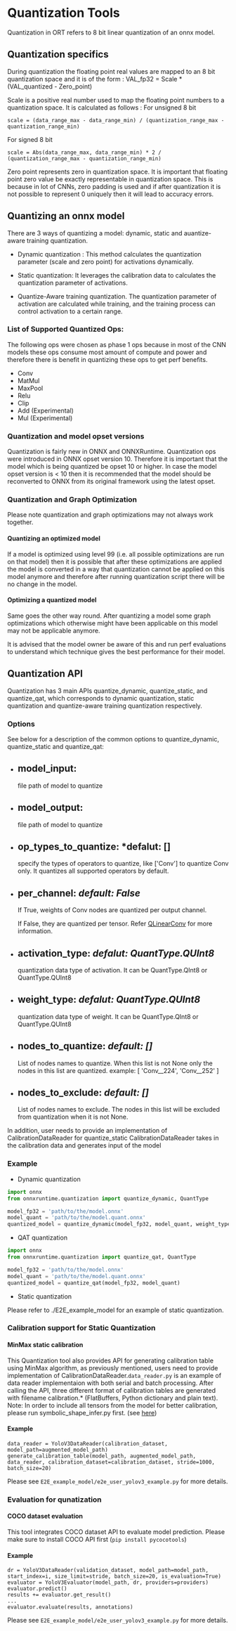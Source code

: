 # Quantization Tools

Quantization in ORT refers to 8 bit linear quantization of an onnx model.

## Quantization specifics
 During quantization the floating point real values are mapped to an 8 bit quantization space and it is of the form :
 VAL_fp32 = Scale * (VAL_quantized - Zero_point)

 Scale is a positive real number used to map the floating point numbers to a quantization space. It is calculated as follows :
 For unsigned 8 bit
 ```
 scale = (data_range_max - data_range_min) / (quantization_range_max - quantization_range_min)
 ```

 For signed 8 bit
 ```
 scale = Abs(data_range_max, data_range_min) * 2 / (quantization_range_max - quantization_range_min)
 ```

 Zero point represents zero in quantization space. It is important that floating point zero value be exactly representable in quantization space. This is because in lot of CNNs, zero padding is used and if after quantization it is not possible to represent 0 uniquely then it will lead to accuracy errors.

## Quantizing an onnx model
There are 3 ways of quantizing a model: dynamic, static and auantize-aware training quantization.

* Dynamic quantization : This method calculates the quantization parameter (scale and zero point) for activations dynamically.

* Static quantization: It leverages the calibration data to calculates the quantization parameter of activations.

* Quantize-Aware training quantization. The quantization parameter of activation are calculated while training, and the training process can control activation to a certain range.

### List of Supported Quantized Ops:
The following ops were chosen as phase 1 ops because in most of the CNN models these ops consume most amount of compute and power and therefore there is benefit in quantizing these ops to get perf benefits.
 * Conv
 * MatMul
 * MaxPool
 * Relu
 * Clip
 * Add (Experimental)
 * Mul (Experimental)

 ### Quantization and model opset versions
Quantization is fairly new in ONNX and ONNXRuntime. Quantization ops were introduced in ONNX opset version 10. Therefore it is important that the model which is being quantized be opset 10 or higher. In case the model opset version is < 10 then it is recommended that the model should be reconverted to ONNX from its original framework using the latest opset.

### Quantization and Graph Optimization
Please note quantization and graph optimizations may not always work together.

#### Quantizing an optimized model
If a model is optimized using level 99 (i.e. all possible optimizations are run on that model) then it is possible that after these optimizations are applied the model is converted in a way that quantization cannot be applied on this model anymore and therefore after running quantization script there will be no change in the model.

#### Optimizing a quantized model
Same goes the other way round. After quantizing a model some graph optimizations which otherwise might have been applicable on this model may not be applicable anymore.

It is advised that the model owner be aware of this and run perf evaluations to understand which technique gives the best performance for their model.

## Quantization API
Quantization has 3 main APIs quantize_dynamic, quantize_static, and quantize_qat, which corresponds to dynamic quantization, static quantization and quantize-aware training quantization respectively.

### Options

See below for a description of the common options to quantize_dynamic, quantize_static and quantize_qat:

- **model_input**:
  - 
    file path of model to quantize
- **model_output**:
  - 
    file path of model to quantize
- **op_types_to_quantize**: *defalut: []
  - 
    specify the types of operators to quantize, like ['Conv'] to quantize Conv only. It quantizes all supported operators by default.
- **per_channel**: *default: False*
  - 
    If True, weights of Conv nodes are quantized per output channel.
  
    If False, they are quantized per tensor. Refer [QLinearConv](https://github.com/onnx/onnx/blob/master/docs/Operators.md#qlinearconv) for more information.
- **activation_type**: *defalut: QuantType.QUInt8*
  - 
    quantization data type of activation. It can be QuantType.QInt8 or QuantType.QUInt8
- **weight_type**: *defalut: QuantType.QUInt8*
  - 
    quantization data type of weight. It can be QuantType.QInt8 or QuantType.QUInt8
- **nodes_to_quantize**: *default: []*
  - 
    List of nodes names to quantize. When this list is not None only the nodes in this list
    are quantized.
    example:
    [
        'Conv__224',
        'Conv__252'
    ]
- **nodes_to_exclude**: *default: []*
  - 
    List of nodes names to exclude. The nodes in this list will be excluded from quantization
    when it is not None.

In addition, user needs to provide an implementation of CalibrationDataReader for quantize_static CalibrationDataReader takes in the calibration data and generates input of the model

### Example
- Dynamic quantization
```python
import onnx
from onnxruntime.quantization import quantize_dynamic, QuantType

model_fp32 = 'path/to/the/model.onnx'
model_quant = 'path/to/the/model.quant.onnx'
quantized_model = quantize_dynamic(model_fp32, model_quant, weight_type=QuantType.QUInt8)
```

- QAT quantization
```python
import onnx
from onnxruntime.quantization import quantize_qat, QuantType

model_fp32 = 'path/to/the/model.onnx'
model_quant = 'path/to/the/model.quant.onnx'
quantized_model = quantize_qat(model_fp32, model_quant)
```

- Static quantization

Please refer to ./E2E_example_model for an example of static quantization.
### Calibration support for Static Quantization
#### MinMax static calibration
This Quantization tool also provides API for generating calibration table using MinMax algorithm, as previously mentioned, users need to provide implementation of CalibrationDataReader.```data_reader.py``` is an example of data reader implementaion with both serial and batch processing.
After calling the API, three different format of calibration tables are generated with filename calibration.* (FlatBuffers, Python dictionary and plain text).
Note: In order to include all tensors from the model for better calibration, please run symbolic_shape_infer.py first. (see [here](https://github.com/microsoft/onnxruntime/blob/master/docs/execution_providers/TensorRT-ExecutionProvider.md#sample))
#### Example
```
data_reader = YoloV3DataReader(calibration_dataset, model_path=augmented_model_path)
generate_calibration_table(model_path, augmented_model_path, data_reader, calibration_dataset=calibration_dataset, stride=1000, batch_size=20)
```
Please see ```E2E_example_model/e2e_user_yolov3_example.py``` for more details.
### Evaluation for qunatization
#### COCO dataset evaluation
This tool integrates COCO dataset API to evaluate model prediction. Please make sure to install COCO API first (```pip install pycocotools```)
#### Example
```
dr = YoloV3DataReader(validation_dataset, model_path=model_path, start_index=i, size_limit=stride, batch_size=20, is_evaluation=True)
evaluator = YoloV3Evaluator(model_path, dr, providers=providers)
evaluator.predict()
results += evaluator.get_result()
...
evaluator.evaluate(results, annotations)
```
Please see ```E2E_example_model/e2e_user_yolov3_example.py``` for more details.

